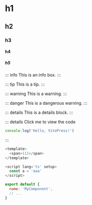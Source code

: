 # h1
## h2
### h3
#### h4
##### h5

::: info
This is an info box.
:::

::: tip
This is a tip.
:::

::: warning
This is a warning.
:::

::: danger
This is a dangerous warning.
:::

::: details
This is a details block.
:::

::: details Click me to view the code
```js
console.log('Hello, VitePress!')
```
:::

```ts
<template>
  <span>111</span>
</template>

<script lang='ts' setup>
  const a = 'aaa'
</script>
```

```js
export default {
  name: 'MyComponent',
  // ...
}
```